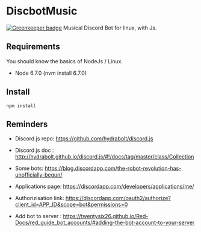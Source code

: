 # DiscbotMusic

[![Greenkeeper badge](https://badges.greenkeeper.io/HollyPony/DiscbotMusic.svg)](https://greenkeeper.io/)
Musical Discord Bot for linux, with Js.

## Requirements

You should know the basics of NodeJs / Linux.

- Node 6.7.0 (nvm install 6.7.0)

## Install

`npm install`

## Reminders

- Discord.js repo: https://github.com/hydrabolt/discord.js
- Discord.js doc : http://hydrabolt.github.io/discord.js/#!/docs/tag/master/class/Collection

- Some bots: https://blog.discordapp.com/the-robot-revolution-has-unofficially-begun/
- Applications page: https://discordapp.com/developers/applications/me/
- Authorizisation link: https://discordapp.com/oauth2/authorize?client_id=APP_ID&scope=bot&permissions=0
- Add bot to server : https://twentysix26.github.io/Red-Docs/red_guide_bot_accounts/#adding-the-bot-account-to-your-server
